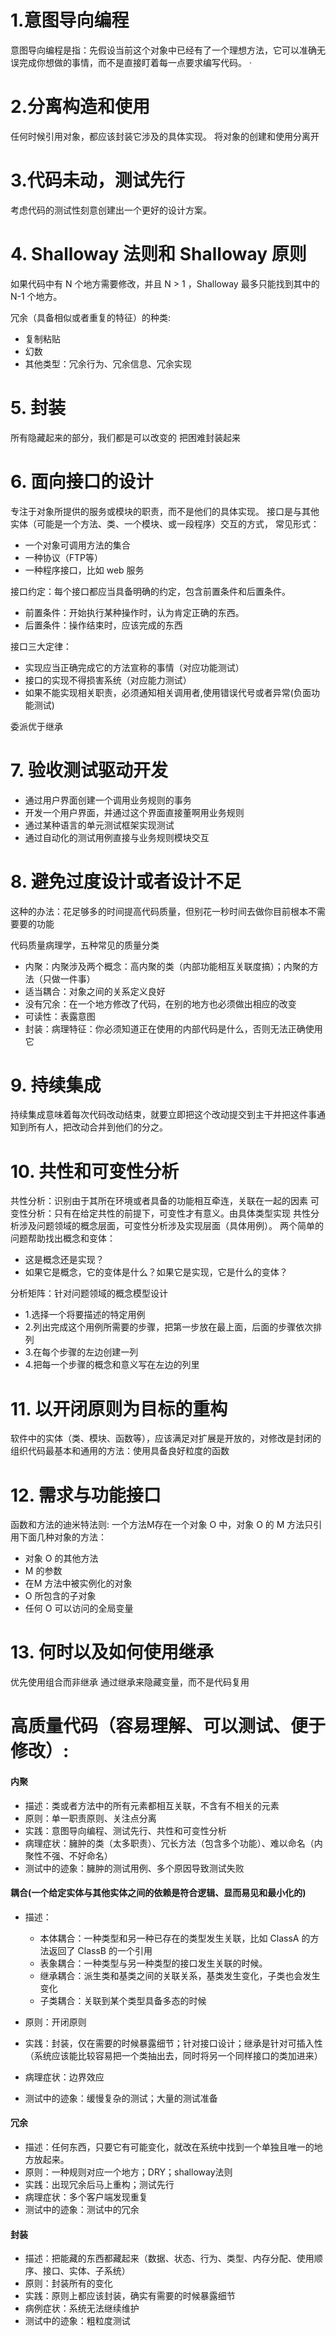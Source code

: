 # 1.意图导向编程
意图导向编程是指：先假设当前这个对象中已经有了一个理想方法，它可以准确无误完成你想做的事情，而不是直接盯着每一点要求编写代码。
·
# 2.分离构造和使用
任何时候引用对象，都应该封装它涉及的具体实现。
将对象的创建和使用分离开

# 3.代码未动，测试先行
考虑代码的测试性刻意创建出一个更好的设计方案。


# 4. Shalloway 法则和 Shalloway 原则
如果代码中有 N 个地方需要修改，并且 N > 1 ，Shalloway 最多只能找到其中的 N-1 个地方。

冗余（具备相似或者重复的特征）的种类:
- 复制粘贴
- 幻数
- 其他类型：冗余行为、冗余信息、冗余实现

# 5. 封装
所有隐藏起来的部分，我们都是可以改变的
把困难封装起来

# 6. 面向接口的设计
专注于对象所提供的服务或模块的职责，而不是他们的具体实现。
接口是与其他实体（可能是一个方法、类、一个模块、或一段程序）交互的方式， 常见形式：
- 一个对象可调用方法的集合
- 一种协议（FTP等）
- 一种程序接口，比如 web 服务

接口约定：每个接口都应当具备明确的约定，包含前置条件和后置条件。
- 前置条件：开始执行某种操作时，认为肯定正确的东西。
- 后置条件：操作结束时，应该完成的东西

接口三大定律：
- 实现应当正确完成它的方法宣称的事情（对应功能测试）
- 接口的实现不得损害系统（对应能力测试）
- 如果不能实现相关职责，必须通知相关调用者,使用错误代号或者异常(负面功能测试)

委派优于继承

# 7. 验收测试驱动开发

- 通过用户界面创建一个调用业务规则的事务
- 开发一个用户界面，并通过这个界面直接董啊用业务规则
- 通过某种语言的单元测试框架实现测试
- 通过自动化的测试用例直接与业务规则模块交互

# 8. 避免过度设计或者设计不足
这种的办法：花足够多的时间提高代码质量，但别花一秒时间去做你目前根本不需要要的功能

代码质量病理学，五种常见的质量分类
- 内聚：内聚涉及两个概念：高内聚的类（内部功能相互关联度搞）；内聚的方法（只做一件事）
- 适当耦合：对象之间的关系定义良好
- 没有冗余：在一个地方修改了代码，在别的地方也必须做出相应的改变
- 可读性：表露意图
- 封装：病理特征：你必须知道正在使用的内部代码是什么，否则无法正确使用它

# 9. 持续集成
持续集成意味着每次代码改动结束，就要立即把这个改动提交到主干并把这件事通知到所有人，把改动合并到他们的分之。

# 10. 共性和可变性分析
共性分析：识别由于其所在环境或者具备的功能相互牵连，关联在一起的因素
可变性分析：只有在给定共性的前提下，可变性才有意义。由具体类型实现
共性分析涉及问题领域的概念层面，可变性分析涉及实现层面（具体用例）。
两个简单的问题帮助找出概念和变体：
- 这是概念还是实现？
- 如果它是概念，它的变体是什么？如果它是实现，它是什么的变体？

分析矩阵：针对问题领域的概念模型设计
- 1.选择一个将要描述的特定用例
- 2.列出完成这个用例所需要的步骤，把第一步放在最上面，后面的步骤依次排列
- 3.在每个步骤的左边创建一列
- 4.把每一个步骤的概念和意义写在左边的列里


# 11. 以开闭原则为目标的重构
软件中的实体（类、模块、函数等），应该满足对扩展是开放的，对修改是封闭的
组织代码最基本和通用的方法：使用具备良好粒度的函数


# 12. 需求与功能接口
函数和方法的迪米特法则: 一个方法M存在一个对象 O 中，对象 O 的 M 方法只引用下面几种对象的方法：
- 对象 O 的其他方法
- M 的参数
- 在M 方法中被实例化的对象
- O 所包含的子对象
- 任何 O 可以访问的全局变量

# 13. 何时以及如何使用继承
优先使用组合而非继承
通过继承来隐藏变量，而不是代码复用

# 高质量代码（容易理解、可以测试、便于修改）:

#### 内聚
- 描述：类或者方法中的所有元素都相互关联，不含有不相关的元素
- 原则：单一职责原则、关注点分离
- 实践：意图导向编程、测试先行、共性和可变性分析
- 病理症状：臃肿的类（太多职责）、冗长方法（包含多个功能）、难以命名（内聚性不强、不好命名）
- 测试中的迹象：臃肿的测试用例、多个原因导致测试失败

#### 耦合(一个给定实体与其他实体之间的依赖是符合逻辑、显而易见和最小化的)

- 描述：
    - 本体耦合：一种类型和另一种已存在的类型发生关联，比如 ClassA 的方法返回了 ClassB 的一个引用
    - 表象耦合：一种类型与另一种类型的接口发生关联的时候。
    - 继承耦合：派生类和基类之间的关联关系，基类发生变化，子类也会发生变化
    - 子类耦合：关联到某个类型具备多态的时候

- 原则：开闭原则
- 实践：封装，仅在需要的时候暴露细节；针对接口设计；继承是针对可插入性（系统应该能比较容易把一个类抽出去，同时将另一个同样接口的类加进来）
- 病理症状：边界效应
- 测试中的迹象：缓慢复杂的测试；大量的测试准备


#### 冗余
- 描述：任何东西，只要它有可能变化，就改在系统中找到一个单独且唯一的地方放起来。
- 原则：一种规则对应一个地方；DRY；shalloway法则
- 实践：出现冗余后马上重构；测试先行
- 病理症状：多个客户端发现重复
- 测试中的迹象：测试中的冗余


#### 封装
- 描述：把能藏的东西都藏起来（数据、状态、行为、类型、内存分配、使用顺序、接口、实体、子系统）
- 原则：封装所有的变化
- 实践：原则上都应该封装，确实有需要的时候暴露细节
- 病例症状：系统无法继续维护
- 测试中的迹象：粗粒度测试

